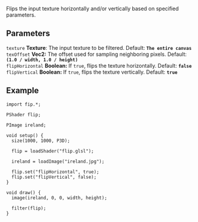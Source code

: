 Flips the input texture horizontally and/or vertically based on specified parameters.

## Parameters
`texture` **Texture**: The input texture to be filtered. Default: **`The entire canvas`**
<br>
`texOffset` **Vec2:** The offset used for sampling neighboring pixels. Default: **`(1.0 / width, 1.0 / height)`**
<br>
`flipHorizontal` **Boolean:**  If `true`, flips the texture horizontally. Default: **`false`**
<br>
`flipVertical` **Boolean:**  If `true`, flips the texture vertically. Default: **`true`**

## Example
```processing
import fip.*;

PShader flip;

PImage ireland;

void setup() {
  size(1000, 1000, P3D);

  flip = loadShader("flip.glsl");

  ireland = loadImage("ireland.jpg");

  flip.set("flipHorizontal", true);
  flip.set("flipVertical", false);
}

void draw() {
  image(ireland, 0, 0, width, height);

  filter(flip);
}

```